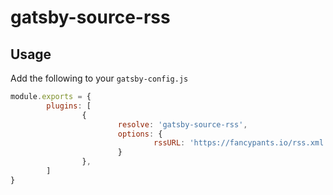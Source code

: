 # gatsby-source-rss

## Usage
Add the following to your `gatsby-config.js`

```js
module.exports = {
        plugins: [
                {
                        resolve: 'gatsby-source-rss',
                        options: {
                                rssURL: 'https://fancypants.io/rss.xml
                        }
                },
        ]
}
```